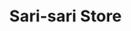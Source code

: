 ---
title: "Sari-sari Store"
url: /lubao-pampanga/sari-sari-store-san-matias-6/
shop: convenience
---